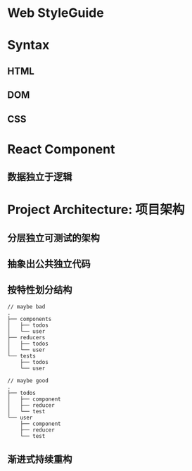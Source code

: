 # Web StyleGuide

# Syntax

## HTML

## DOM

## CSS

# React Component

## 数据独立于逻辑




# Project Architecture: 项目架构

## 分层独立可测试的架构

## 抽象出公共独立代码

## 按特性划分结构
```
// maybe bad
.
├── components
│   ├── todos
│   └── user
├── reducers
│   ├── todos
│   └── user
└── tests
    ├── todos
    └── user

// maybe good
.
├── todos
│   ├── component
│   ├── reducer
│   └── test
└── user
    ├── component
    ├── reducer
    └── test
```

## 渐进式持续重构